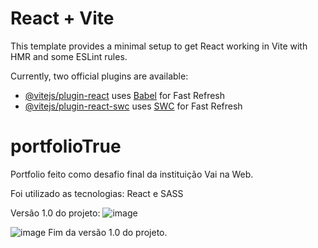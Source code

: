 # React + Vite

This template provides a minimal setup to get React working in Vite with HMR and some ESLint rules.

Currently, two official plugins are available:

- [@vitejs/plugin-react](https://github.com/vitejs/vite-plugin-react/blob/main/packages/plugin-react/README.md) uses [Babel](https://babeljs.io/) for Fast Refresh
- [@vitejs/plugin-react-swc](https://github.com/vitejs/vite-plugin-react-swc) uses [SWC](https://swc.rs/) for Fast Refresh
# portfolioTrue

Portfolio feito como desafio final da instituição Vai na Web. 

Foi utilizado as tecnologias: React e SASS

Versão 1.0 do projeto: 
![image](https://github.com/TheBILEU/portfolioTrue/assets/135283567/e8651039-ef89-4a72-bb5d-593d2685d820)

![image](https://github.com/TheBILEU/portfolioTrue/assets/135283567/ced32941-ca14-4e8b-82ae-108670c335d4)
Fim da versão 1.0 do projeto.

